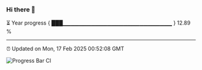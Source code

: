 ### Hi there 👋

⏳ Year progress { ███▁▁▁▁▁▁▁▁▁▁▁▁▁▁▁▁▁▁▁▁▁▁▁▁▁▁▁ } 12.89 %

---

⏰ Updated on Mon, 17 Feb 2025 00:52:08 GMT

![Progress Bar CI](https://github.com/Shyam-Makwana/GitHub-Actions-Demo/workflows/Progress%20Bar%20CI/badge.svg)
